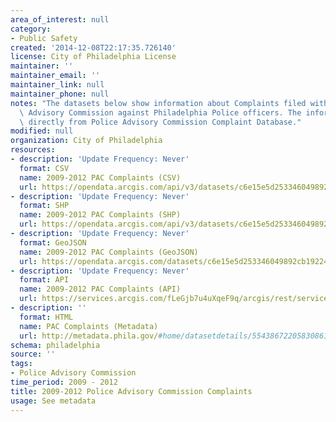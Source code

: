 ```yaml
---
area_of_interest: null
category:
- Public Safety
created: '2014-12-08T22:17:35.726140'
license: City of Philadelphia License
maintainer: ''
maintainer_email: ''
maintainer_link: null
maintainer_phone: null
notes: "The datasets below show information about Complaints filed with the Police\
  \ Advisory Commission against Philadelphia Police officers. The information comes\
  \ directly from Police Advisory Commission Complaint Database."
modified: null
organization: City of Philadelphia
resources:
- description: 'Update Frequency: Never'
  format: CSV
  name: 2009-2012 PAC Complaints (CSV)
  url: https://opendata.arcgis.com/api/v3/datasets/c6e15e5d253346049892cb19224c742c_0/downloads/data?format=csv&spatialRefId=4326
- description: 'Update Frequency: Never'
  format: SHP
  name: 2009-2012 PAC Complaints (SHP)
  url: https://opendata.arcgis.com/api/v3/datasets/c6e15e5d253346049892cb19224c742c_0/downloads/data?format=csv&spatialRefId=4326
- description: 'Update Frequency: Never'
  format: GeoJSON
  name: 2009-2012 PAC Complaints (GeoJSON)
  url: https://opendata.arcgis.com/datasets/c6e15e5d253346049892cb19224c742c_0.geojson
- description: 'Update Frequency: Never'
  format: API
  name: 2009-2012 PAC Complaints (API)
  url: https://services.arcgis.com/fLeGjb7u4uXqeF9q/arcgis/rest/services/PAC_Complaints_2009_2012/FeatureServer/0/query?outFields=*&where=1%3D1
- description: ''
  format: HTML
  name: PAC Complaints (Metadata)
  url: http://metadata.phila.gov/#home/datasetdetails/5543867220583086178c4f2f/representationdetails/55438abc9b989a05172d0d64/
schema: philadelphia
source: ''
tags:
- Police Advisory Commission
time_period: 2009 - 2012
title: 2009-2012 Police Advisory Commission Complaints
usage: See metadata
---
```

